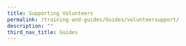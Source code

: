 ```yaml
---
title: Supporting Volunteers
permalink: /training-and-guides/Guides/volunteersupport/
description: ""
third_nav_title: Guides
---
```

